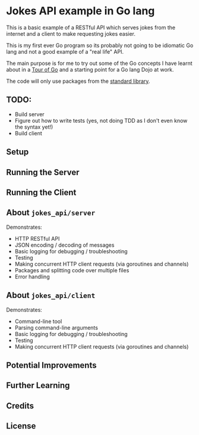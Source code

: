 Jokes API example in Go lang
============================

This is a basic example of a RESTful API which serves jokes from the internet and a client to make requesting jokes easier.

This is my first ever Go program so its probably not going to be idiomatic Go lang and not a good example of a "real life" API.

The main purpose is for me to try out some of the Go concepts I have learnt about in a [Tour of Go](http://tour.golang.org/) and a starting point for a Go lang Dojo at work.

The code will only use packages from the [standard library](http://golang.org/pkg/).

TODO:
-----
* Build server
* Figure out how to write tests (yes, not doing TDD as I don't even know the syntax yet!)
* Build client

Setup
-----

Running the Server
------------------

Running the Client
------------------


About `jokes_api/server`
-----------------------

Demonstrates:

* HTTP RESTful API
* JSON encoding / decoding of messages
* Basic logging for debugging / troubleshooting
* Testing
* Making concurrent HTTP client requests (via goroutines and channels)
* Packages and splitting code over multiple files
* Error handling

About `jokes_api/client`
-----------------------

Demonstrates:

* Command-line tool
* Parsing command-line arguments
* Basic logging for debugging / troubleshooting
* Testing
* Making concurrent HTTP client requests (via goroutines and channels)

Potential Improvements
----------------------

Further Learning
----------------

Credits
-------

License
-------
